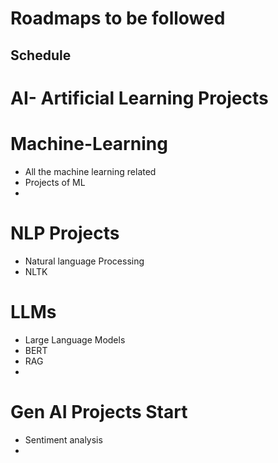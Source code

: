 # Roadmaps to be followed
## Schedule
# AI- Artificial Learning Projects
# Machine-Learning
- All the machine learning related 
- Projects of ML
- 
  
# NLP Projects
- Natural language Processing
- NLTK
  
# LLMs
- Large Language Models
- BERT
- RAG
- 
# Gen AI Projects Start
- Sentiment analysis
- 
